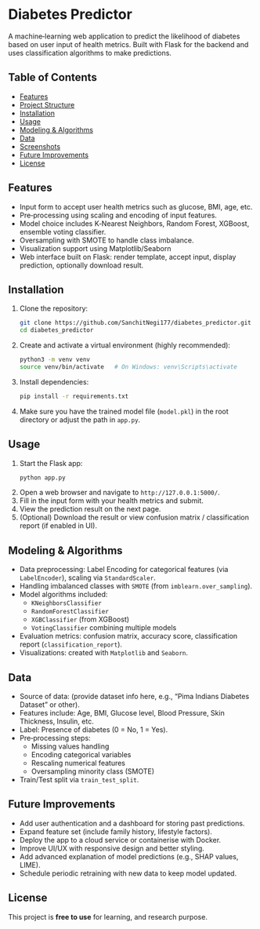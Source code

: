 # Diabetes Predictor

A machine‑learning web application to predict the likelihood of diabetes based on user input of health metrics. Built with Flask for the backend and uses classification algorithms to make predictions.

## Table of Contents
- [Features](#features)  
- [Project Structure](#project-structure)  
- [Installation](#installation)  
- [Usage](#usage)  
- [Modeling & Algorithms](#modeling--algorithms)  
- [Data](#data)  
- [Screenshots](#screenshots)  
- [Future Improvements](#future-improvements)  
- [License](#license)  

## Features
- Input form to accept user health metrics such as glucose, BMI, age, etc.  
- Pre‑processing using scaling and encoding of input features.  
- Model choice includes K‑Nearest Neighbors, Random Forest, XGBoost, ensemble voting classifier.  
- Oversampling with SMOTE to handle class imbalance.  
- Visualization support using Matplotlib/Seaborn 
- Web interface built on Flask: render template, accept input, display prediction, optionally download result.  


## Installation
1. Clone the repository:  
   ```bash
   git clone https://github.com/SanchitNegi177/diabetes_predictor.git
   cd diabetes_predictor
   ```
2. Create and activate a virtual environment (highly recommended):  
   ```bash
   python3 -m venv venv
   source venv/bin/activate   # On Windows: venv\Scripts\activate
   ```
3. Install dependencies:  
   ```bash
   pip install -r requirements.txt
   ```
4. Make sure you have the trained model file (`model.pkl`) in the root directory or adjust the path in `app.py`.

## Usage
1. Start the Flask app:  
   ```bash
   python app.py
   ```
2. Open a web browser and navigate to `http://127.0.0.1:5000/`.  
3. Fill in the input form with your health metrics and submit.  
4. View the prediction result on the next page.  
5. (Optional) Download the result or view confusion matrix / classification report (if enabled in UI).

## Modeling & Algorithms
- Data preprocessing: Label Encoding for categorical features (via `LabelEncoder`), scaling via `StandardScaler`.  
- Handling imbalanced classes with `SMOTE` (from `imblearn.over_sampling`).  
- Model algorithms included:  
  - `KNeighborsClassifier`  
  - `RandomForestClassifier`  
  - `XGBClassifier` (from XGBoost)  
  - `VotingClassifier` combining multiple models  
- Evaluation metrics: confusion matrix, accuracy score, classification report (`classification_report`).  
- Visualizations: created with `Matplotlib` and `Seaborn`.

## Data
- Source of data: (provide dataset info here, e.g., “Pima Indians Diabetes Dataset” or other).  
- Features include: Age, BMI, Glucose level, Blood Pressure, Skin Thickness, Insulin, etc.  
- Label: Presence of diabetes (0 = No, 1 = Yes).  
- Pre‑processing steps:  
  - Missing values handling  
  - Encoding categorical variables 
  - Rescaling numerical features  
  - Oversampling minority class (SMOTE)  
- Train/Test split via `train_test_split`.


## Future Improvements
- Add user authentication and a dashboard for storing past predictions.  
- Expand feature set (include family history, lifestyle factors).  
- Deploy the app to a cloud service or containerise with Docker.  
- Improve UI/UX with responsive design and better styling.  
- Add advanced explanation of model predictions (e.g., SHAP values, LIME).  
- Schedule periodic retraining with new data to keep model updated.

## License
This project is **free to use** for learning, and research purpose.

